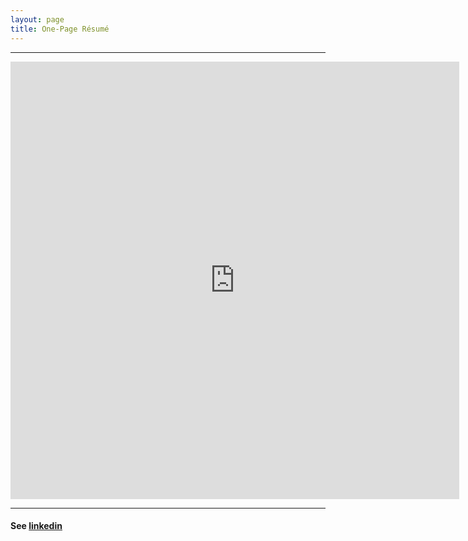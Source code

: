 ```yaml
---
layout: page
title: One-Page Résumé
---
```


---

<iframe src="https://docs.google.com/gview?url=https://geraldmc.github.io/assets/gmccollam-resume-05302018.pdf&embedded=true" style="width:718px; height:700px;" frameborder="0"></iframe>

---

#### See [linkedin](https://www.linkedin.com/in/geraldmc) 
